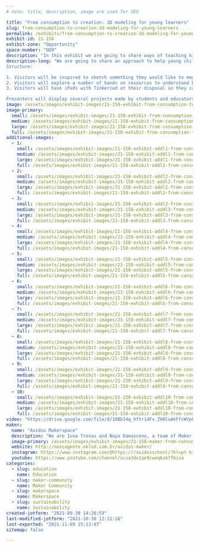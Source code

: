 ```yaml
---
# note: title, description, image are used for SEO

title: "From consumption to creation: 3D modeling for young learners"
slug: from-consumption-to-creation-3d-modeling-for-young-learners
permalink: /exhibits/from-consumption-to-creation-3d-modeling-for-young-learners/
exhibit-id: 21-158
exhibit-zone: "Opportunity"
space-number: "OD9"
description: "In this exhibit we are going to share ways of teaching kids about 3D modeling in a hands-on approach"
description-long: "We are going to share an approach to help young children get started on 3D modeling. This approach has been presented at the ISTE Live Conference 2021 during the Maker Playgrounds strand dedicated to best practices for the future of maker education.
Structure:

1. Visitors will be inspired to sketch something they would like to model on paper;
2. Visitors will explore a number of hands on resources to understand basic principles of 3D modeling like cropping, extruding and merging 3D shapes. Theses resources include a 3D Cartesian plane, 3D printed shapes, play dough, styrofoam solids, paper, scissors, sticks and cutters that can be used to cut, merge and extrude shapes.
3. Visitors will have iPads with Tinkercad at their disposal so they can create 3D models that can be uploaded to the printer or explored in augmented reality.

Presenters will display several projects made by students and educators to inspire guests. They include 3d parts for magnetic child-friendly circuit tiles, parts for open-ended toys, play dough cutters, action figures, toys replacement parts and others."
image: /assets/images/exhibit-images/21-158-exhibit-from-consumption-to-creation-3d-modeling-for-young-learners-captura-de-tela-2021-09-30-as-13-11-34-large.png
image-primary: 
  small: /assets/images/exhibit-images/21-158-exhibit-from-consumption-to-creation-3d-modeling-for-young-learners-captura-de-tela-2021-09-30-as-13-11-34-small.png
  medium: /assets/images/exhibit-images/21-158-exhibit-from-consumption-to-creation-3d-modeling-for-young-learners-captura-de-tela-2021-09-30-as-13-11-34-medium.png
  large: /assets/images/exhibit-images/21-158-exhibit-from-consumption-to-creation-3d-modeling-for-young-learners-captura-de-tela-2021-09-30-as-13-11-34-large.png
  full: /assets/images/exhibit-images/21-158-exhibit-from-consumption-to-creation-3d-modeling-for-young-learners-captura-de-tela-2021-09-30-as-13-11-34-full.png
additional-images: 
  - 1:
    small: /assets/images/exhibit-images/21-158-exhibit-addl1-from-consumption-to-creation-3d-modeling-for-young-learners-captura-de-tela-2021-09-30-as-13-08-35-small.png
    medium: /assets/images/exhibit-images/21-158-exhibit-addl1-from-consumption-to-creation-3d-modeling-for-young-learners-captura-de-tela-2021-09-30-as-13-08-35-medium.png
    large: /assets/images/exhibit-images/21-158-exhibit-addl1-from-consumption-to-creation-3d-modeling-for-young-learners-captura-de-tela-2021-09-30-as-13-08-35-large.png
    full: /assets/images/exhibit-images/21-158-exhibit-addl1-from-consumption-to-creation-3d-modeling-for-young-learners-captura-de-tela-2021-09-30-as-13-08-35-full.png
  - 2:
    small: /assets/images/exhibit-images/21-158-exhibit-addl2-from-consumption-to-creation-3d-modeling-for-young-learners-captura-de-tela-2021-09-30-as-13-27-20-small.png
    medium: /assets/images/exhibit-images/21-158-exhibit-addl2-from-consumption-to-creation-3d-modeling-for-young-learners-captura-de-tela-2021-09-30-as-13-27-20-medium.png
    large: /assets/images/exhibit-images/21-158-exhibit-addl2-from-consumption-to-creation-3d-modeling-for-young-learners-captura-de-tela-2021-09-30-as-13-27-20-large.png
    full: /assets/images/exhibit-images/21-158-exhibit-addl2-from-consumption-to-creation-3d-modeling-for-young-learners-captura-de-tela-2021-09-30-as-13-27-20-full.png
  - 3:
    small: /assets/images/exhibit-images/21-158-exhibit-addl3-from-consumption-to-creation-3d-modeling-for-young-learners-captura-de-tela-2021-09-30-as-13-27-32-small.png
    medium: /assets/images/exhibit-images/21-158-exhibit-addl3-from-consumption-to-creation-3d-modeling-for-young-learners-captura-de-tela-2021-09-30-as-13-27-32-medium.png
    large: /assets/images/exhibit-images/21-158-exhibit-addl3-from-consumption-to-creation-3d-modeling-for-young-learners-captura-de-tela-2021-09-30-as-13-27-32-large.png
    full: /assets/images/exhibit-images/21-158-exhibit-addl3-from-consumption-to-creation-3d-modeling-for-young-learners-captura-de-tela-2021-09-30-as-13-27-32-full.png
  - 4:
    small: /assets/images/exhibit-images/21-158-exhibit-addl4-from-consumption-to-creation-3d-modeling-for-young-learners-captura-de-tela-2021-09-30-as-14-57-03-small.png
    medium: /assets/images/exhibit-images/21-158-exhibit-addl4-from-consumption-to-creation-3d-modeling-for-young-learners-captura-de-tela-2021-09-30-as-14-57-03-medium.png
    large: /assets/images/exhibit-images/21-158-exhibit-addl4-from-consumption-to-creation-3d-modeling-for-young-learners-captura-de-tela-2021-09-30-as-14-57-03-large.png
    full: /assets/images/exhibit-images/21-158-exhibit-addl4-from-consumption-to-creation-3d-modeling-for-young-learners-captura-de-tela-2021-09-30-as-14-57-03-full.png
  - 5:
    small: /assets/images/exhibit-images/21-158-exhibit-addl5-from-consumption-to-creation-3d-modeling-for-young-learners-captura-de-tela-2021-09-30-as-14-57-12-small.png
    medium: /assets/images/exhibit-images/21-158-exhibit-addl5-from-consumption-to-creation-3d-modeling-for-young-learners-captura-de-tela-2021-09-30-as-14-57-12-medium.png
    large: /assets/images/exhibit-images/21-158-exhibit-addl5-from-consumption-to-creation-3d-modeling-for-young-learners-captura-de-tela-2021-09-30-as-14-57-12-large.png
    full: /assets/images/exhibit-images/21-158-exhibit-addl5-from-consumption-to-creation-3d-modeling-for-young-learners-captura-de-tela-2021-09-30-as-14-57-12-full.png
  - 6:
    small: /assets/images/exhibit-images/21-158-exhibit-addl6-from-consumption-to-creation-3d-modeling-for-young-learners-captura-de-tela-2021-09-30-as-14-57-23-small.png
    medium: /assets/images/exhibit-images/21-158-exhibit-addl6-from-consumption-to-creation-3d-modeling-for-young-learners-captura-de-tela-2021-09-30-as-14-57-23-medium.png
    large: /assets/images/exhibit-images/21-158-exhibit-addl6-from-consumption-to-creation-3d-modeling-for-young-learners-captura-de-tela-2021-09-30-as-14-57-23-large.png
    full: /assets/images/exhibit-images/21-158-exhibit-addl6-from-consumption-to-creation-3d-modeling-for-young-learners-captura-de-tela-2021-09-30-as-14-57-23-full.png
  - 7:
    small: /assets/images/exhibit-images/21-158-exhibit-addl7-from-consumption-to-creation-3d-modeling-for-young-learners-captura-de-tela-2021-09-30-as-14-57-33-small.png
    medium: /assets/images/exhibit-images/21-158-exhibit-addl7-from-consumption-to-creation-3d-modeling-for-young-learners-captura-de-tela-2021-09-30-as-14-57-33-medium.png
    large: /assets/images/exhibit-images/21-158-exhibit-addl7-from-consumption-to-creation-3d-modeling-for-young-learners-captura-de-tela-2021-09-30-as-14-57-33-large.png
    full: /assets/images/exhibit-images/21-158-exhibit-addl7-from-consumption-to-creation-3d-modeling-for-young-learners-captura-de-tela-2021-09-30-as-14-57-33-full.png
  - 8:
    small: /assets/images/exhibit-images/21-158-exhibit-addl8-from-consumption-to-creation-3d-modeling-for-young-learners-captura-de-tela-2021-09-30-as-14-57-42-small.png
    medium: /assets/images/exhibit-images/21-158-exhibit-addl8-from-consumption-to-creation-3d-modeling-for-young-learners-captura-de-tela-2021-09-30-as-14-57-42-medium.png
    large: /assets/images/exhibit-images/21-158-exhibit-addl8-from-consumption-to-creation-3d-modeling-for-young-learners-captura-de-tela-2021-09-30-as-14-57-42-large.png
    full: /assets/images/exhibit-images/21-158-exhibit-addl8-from-consumption-to-creation-3d-modeling-for-young-learners-captura-de-tela-2021-09-30-as-14-57-42-full.png
  - 9:
    small: /assets/images/exhibit-images/21-158-exhibit-addl9-from-consumption-to-creation-3d-modeling-for-young-learners-captura-de-tela-2021-09-30-as-14-57-50-small.png
    medium: /assets/images/exhibit-images/21-158-exhibit-addl9-from-consumption-to-creation-3d-modeling-for-young-learners-captura-de-tela-2021-09-30-as-14-57-50-medium.png
    large: /assets/images/exhibit-images/21-158-exhibit-addl9-from-consumption-to-creation-3d-modeling-for-young-learners-captura-de-tela-2021-09-30-as-14-57-50-large.png
    full: /assets/images/exhibit-images/21-158-exhibit-addl9-from-consumption-to-creation-3d-modeling-for-young-learners-captura-de-tela-2021-09-30-as-14-57-50-full.png
  - 10:
    small: /assets/images/exhibit-images/21-158-exhibit-addl10-from-consumption-to-creation-3d-modeling-for-young-learners-captura-de-tela-2021-09-30-as-14-57-57-small.png
    medium: /assets/images/exhibit-images/21-158-exhibit-addl10-from-consumption-to-creation-3d-modeling-for-young-learners-captura-de-tela-2021-09-30-as-14-57-57-medium.png
    large: /assets/images/exhibit-images/21-158-exhibit-addl10-from-consumption-to-creation-3d-modeling-for-young-learners-captura-de-tela-2021-09-30-as-14-57-57-large.png
    full: /assets/images/exhibit-images/21-158-exhibit-addl10-from-consumption-to-creation-3d-modeling-for-young-learners-captura-de-tela-2021-09-30-as-14-57-57-full.png
video: "https://drive.google.com/file/d/1OBb14q_hftr1dFx_ZH8luAkFfcWVpPIK/view?usp=sharing"
maker: 
  name: "Avidus Makerspace"
  description: "We are Ivna Trevas and Naya Damasceno, a team of Maker educators from Avidus School, a K-5 bilingual school in Brazil, who love to share maker practices with other makers."
  image-primary: /assets/images/exhibit-images/21-158-maker-from-consumption-to-creation-3d-modeling-for-young-learners-captura-de-tela-2021-09-29-as-19-03-19-medium.png
  website: http://nossagente.eklod.com.br/avidus-maker/
  instagram: https://www.instagram.com/@https:///avidusschool/?hl=pt-br
  youtube: https://www.youtube.com/channel/ucva3dx1qe9cweq6zm7f6iza
categories: 
  - slug: education
    name: Education
  - slug: maker-community
    name: Maker Community
  - slug: makerspace
    name: Makerspace
  - slug: sustainability
    name: Sustainability
created-jotform: "2021-09-30 14:26:59"
last-modified-jotform: "2021-10-30 12:12:18"
last-exported: "2021-11-09 15:13:07"
sitemap: false

---
```

